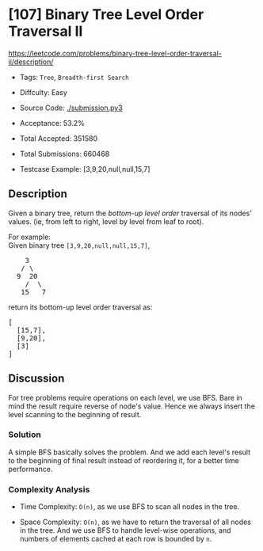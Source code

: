 # [107] Binary Tree Level Order Traversal II

<https://leetcode.com/problems/binary-tree-level-order-traversal-ii/description/>

- Tags: `Tree`, `Breadth-first Search`

- Diffculty: Easy

- Source Code: [./submission.py3](./submission.py3)

- Acceptance: 53.2%

- Total Accepted: 351580

- Total Submissions: 660468

- Testcase Example: [3,9,20,null,null,15,7]

## Description

<p>Given a binary tree, return the <i>bottom-up level order</i> traversal of its nodes' values. (ie, from left to right, level by level from leaf to root).</p>

<p>
For example:<br />
Given binary tree <code>[3,9,20,null,null,15,7]</code>,<br />
<pre>
    3
   / \
  9  20
    /  \
   15   7
</pre>
</p>
<p>
return its bottom-up level order traversal as:<br />
<pre>
[
  [15,7],
  [9,20],
  [3]
]
</pre>
</p>

## Discussion

For tree problems require operations on each level, we use BFS.
Bare in mind the result require reverse of node's value. Hence we always
insert the level scanning to the beginning of result.

### Solution

A simple BFS basically solves the problem. And we add each level's result to the
beginning of final result instead of reordering it,
for a better time performance.

### Complexity Analysis

- Time Complexity: `O(n)`, as we use BFS to scan all nodes in the tree.

- Space Complexity: `O(n)`, as we have to return the traversal of all nodes
  in the tree. And we use BFS to handle level-wise operations,
  and numbers of elements cached at each row is bounded by `n`.
